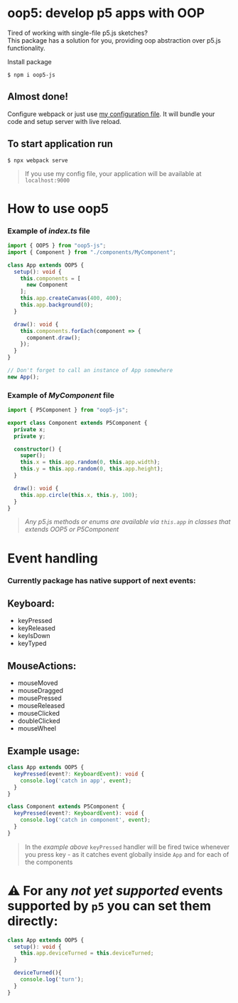 # oop5: develop p5 apps with OOP

Tired of working with single-file p5.js sketches?\
This package has a solution for you, providing oop abstraction over p5.js functionality.

Install package

    $ npm i oop5-js

## Almost done!

Configure webpack or just use [my configuration file](https://github.com/muuuzmich/OOP5/blob/master/example/webpack.config.js). It will bundle your code and setup server with live reload.

## To start application run

    $ npx webpack serve

> If you use my config file, your application will be available at `localhost:9000`

# How to use oop5

### Example of _index.ts_ file

```typescript
import { OOP5 } from "oop5-js";
import { Component } from "./components/MyComponent";

class App extends OOP5 {
  setup(): void {
    this.components = [
      new Component
    ];
    this.app.createCanvas(400, 400);
    this.app.background(0);
  }

  draw(): void {
    this.components.forEach(component => {
      component.draw();
    });
  }
}

// Don't forget to call an instance of App somewhere
new App();
```

### Example of _MyComponent_ file

```typescript
import { P5Component } from "oop5-js";

export class Component extends P5Component {
  private x;
  private y;

  constructor() {
    super();
    this.x = this.app.random(0, this.app.width);
    this.y = this.app.random(0, this.app.height);
  }

  draw(): void {
    this.app.circle(this.x, this.y, 100);
  }
}
```

> _Any p5.js methods or enums are available via `this.app` in classes that extends OOP5 or P5Component_

# Event handling
### Currently package has native support of next events:
## Keyboard:
  - keyPressed
  - keyReleased
  - keyIsDown
  - keyTyped
## MouseActions:
  - mouseMoved
  - mouseDragged
  - mousePressed
  - mouseReleased
  - mouseClicked
  - doubleClicked
  - mouseWheel
## Example usage: 
```typescript
class App extends OOP5 {
  keyPressed(event?: KeyboardEvent): void {
    console.log('catch in app', event);
  }
}

class Component extends P5Component {
  keyPressed(event?: KeyboardEvent): void {
    console.log('catch in component', event);
  }
}
```
> In the _example above_ `keyPressed` handler will be fired twice whenever you press key - as it catches event globally inside `App` and for each of the components

# ⚠️ For any _not yet supported_ events supported by `p5` you can set them directly:
```typescript
class App extends OOP5 {
  setup(): void {
    this.app.deviceTurned = this.deviceTurned;
  }

  deviceTurned(){
    console.log('turn');
  }
}
```